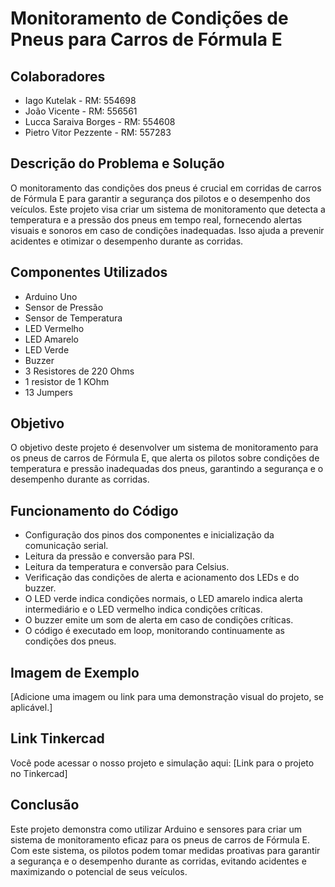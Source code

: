 # Monitoramento de Condições de Pneus para Carros de Fórmula E

## Colaboradores

- Iago Kutelak - RM: 554698
- João Vicente - RM: 556561
- Lucca Saraiva Borges - RM: 554608
- Pietro Vitor Pezzente - RM: 557283

## Descrição do Problema e Solução

O monitoramento das condições dos pneus é crucial em corridas de carros de Fórmula E para garantir a segurança dos pilotos e o desempenho dos veículos. Este projeto visa criar um sistema de monitoramento que detecta a temperatura e a pressão dos pneus em tempo real, fornecendo alertas visuais e sonoros em caso de condições inadequadas. Isso ajuda a prevenir acidentes e otimizar o desempenho durante as corridas.

## Componentes Utilizados

- Arduino Uno
- Sensor de Pressão
- Sensor de Temperatura
- LED Vermelho
- LED Amarelo
- LED Verde
- Buzzer
- 3 Resistores de 220 Ohms
- 1 resistor de 1 KOhm
- 13 Jumpers

## Objetivo

O objetivo deste projeto é desenvolver um sistema de monitoramento para os pneus de carros de Fórmula E, que alerta os pilotos sobre condições de temperatura e pressão inadequadas dos pneus, garantindo a segurança e o desempenho durante as corridas.

## Funcionamento do Código

- Configuração dos pinos dos componentes e inicialização da comunicação serial.
- Leitura da pressão e conversão para PSI.
- Leitura da temperatura e conversão para Celsius.
- Verificação das condições de alerta e acionamento dos LEDs e do buzzer.
- O LED verde indica condições normais, o LED amarelo indica alerta intermediário e o LED vermelho indica condições críticas.
- O buzzer emite um som de alerta em caso de condições críticas.
- O código é executado em loop, monitorando continuamente as condições dos pneus.

## Imagem de Exemplo

[Adicione uma imagem ou link para uma demonstração visual do projeto, se aplicável.]

## Link Tinkercad

Você pode acessar o nosso projeto e simulação aqui: [Link para o projeto no Tinkercad]

## Conclusão

Este projeto demonstra como utilizar Arduino e sensores para criar um sistema de monitoramento eficaz para os pneus de carros de Fórmula E. Com este sistema, os pilotos podem tomar medidas proativas para garantir a segurança e o desempenho durante as corridas, evitando acidentes e maximizando o potencial de seus veículos.
